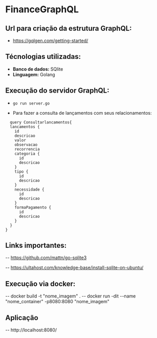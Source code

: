 # FinanceGraphQL

## Url para criação da estrutura GraphQL:

* https://gqlgen.com/getting-started/

## Técnologias utilizadas:

* **Banco de dados:** SQlite
* **Linguagem:** Golang

## Execução do servidor GraphQL:

- `go run server.go`

* Para fazer a consulta de lançamentos com seus relacionamentos:

```
  query Consultarlancamentos{
  lancamentos {
    id
    descricao
    valor
    observacao
  	recorrencia
  	categoria {
      id
      descricao
  	} 
    tipo {
      id
      descricao
    } 
    necessidade {
      id
      descricao
    } 
    formaPagamento {
      id
      descricao
    }
  }
}
```

## Links importantes:

-- https://github.com/mattn/go-sqlite3

-- https://ultahost.com/knowledge-base/install-sqlite-on-ubuntu/

## Execução via docker:

-- docker build -t "nome_imagem" .
-- docker run -dit --name "nome_container" -p8080:8080 "nome_imagem"

## Aplicação

-- http://localhost:8080/